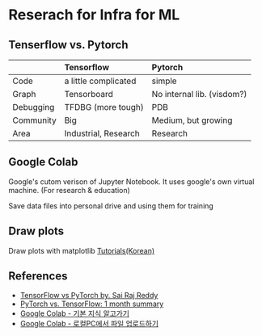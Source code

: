 # Reserach for Infra for ML

## Tenserflow vs. Pytorch

|     | Tensorflow | Pytorch |
|:---|:-------------|:-------------|
| Code | a little complicated | simple |
| Graph | Tensorboard | No internal lib. (visdom?) |
| Debugging | TFDBG (more tough) | PDB |
| Community | Big | Medium, but growing |
| Area | Industrial, Research | Research |

## Google Colab
Google's cutom verison of Jupyter Notebook. It uses google's own virtual machine. (For research & education)

Save data files into personal drive and using them for training

## Draw plots
Draw plots with matplotlib [Tutorials(Korean)](https://datascienceschool.net/view-notebook/d0b1637803754bb083b5722c9f2209d0/)

## References
- [TensorFlow vs PyTorch by. Sai Raj Reddy](https://medium.com/@UdacityINDIA/tensorflow-vs-pytorch-79e7a23f48c5)
- [PyTorch vs. TensorFlow: 1 month summary](https://towardsdatascience.com/pytorch-vs-tensorflow-1-month-summary-35d138590f9)
- [Google Colab - 기본 지식 알고가기](https://brunch.co.kr/@jayden-factory/11)
- [Google Colab - 로컬PC에서 파일 업로드하기](https://brunch.co.kr/@jayden-factory/18)
